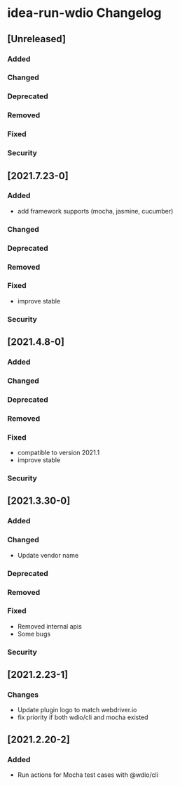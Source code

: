 <!-- Keep a Changelog guide -> https://keepachangelog.com -->

# idea-run-wdio Changelog

## [Unreleased]
### Added

### Changed

### Deprecated

### Removed

### Fixed

### Security
## [2021.7.23-0]
### Added
- add framework supports (mocha, jasmine, cucumber)

### Changed

### Deprecated

### Removed

### Fixed
- improve stable

### Security

## [2021.4.8-0]
### Added

### Changed

### Deprecated

### Removed

### Fixed
- compatible to version 2021.1
- improve stable

### Security

## [2021.3.30-0]
### Added

### Changed
- Update vendor name

### Deprecated

### Removed

### Fixed
- Removed internal apis
- Some bugs

### Security

## [2021.2.23-1]

### Changes
- Update plugin logo to match webdriver.io
- fix priority if both wdio/cli and mocha existed

## [2021.2.20-2]

### Added
- Run actions for Mocha test cases with @wdio/cli
